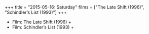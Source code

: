 +++
title = "2015-05-16: Saturday"
films = ["The Late Shift (1996)", "Schindler’s List (1993)"]
+++


* Film: The Late Shift (1996) +
* Film: Schindler’s List (1993) +
